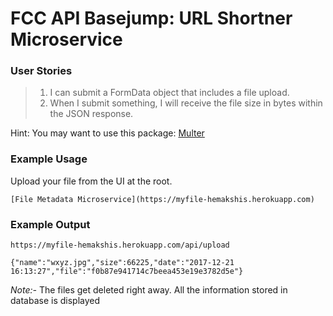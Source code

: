# FCC API Basejump: URL Shortner Microservice
### User Stories
> 1. I can submit a FormData object that includes a file upload.
> 2. When I submit something, I will receive the file size in bytes within the JSON response.

Hint: You may want to use this package: [Multer](https://www.npmjs.com/package/multer "Multer")

### Example Usage
Upload your file from the UI at the root.

`[File Metadata Microservice](https://myfile-hemakshis.herokuapp.com)`

### Example Output
`https://myfile-hemakshis.herokuapp.com/api/upload`

`{"name":"wxyz.jpg","size":66225,"date":"2017-12-21 16:13:27","file":"f0b87e941714c7beea453e19e3782d5e"}`

*Note:-* The files get deleted right away. All the information stored in database is displayed
